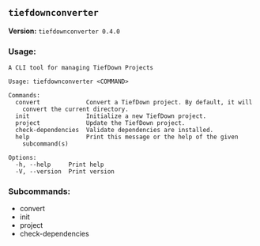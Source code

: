## `tiefdownconverter `

**Version:** `tiefdownconverter 0.4.0`

### Usage:
```
A CLI tool for managing TiefDown Projects

Usage: tiefdownconverter <COMMAND>

Commands:
  convert             Convert a TiefDown project. By default, it will
    convert the current directory.
  init                Initialize a new TiefDown project.
  project             Update the TiefDown project.
  check-dependencies  Validate dependencies are installed.
  help                Print this message or the help of the given
    subcommand(s)

Options:
  -h, --help     Print help
  -V, --version  Print version
```

### Subcommands:
- convert
- init
- project
- check-dependencies

